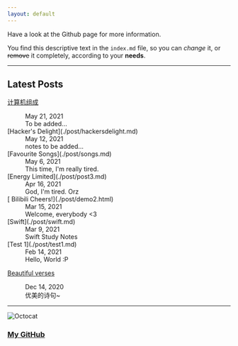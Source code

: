 ```yaml
---
layout: default
---
```


Have a look at the Github page for more information.

You find this descriptive text in the `index.md` file, so you can _change_ it, or ~~remove~~ it completely, according to your **needs**.

* * *
## Latest Posts

  [计算机组成](./post/COnD.md)
  <dd>May 21, 2021</dd>
  <dd>To be added...</dd>
  [Hacker's Delight](./post/hackersdelight.md)
  <dd>May 12, 2021</dd>
  <dd>notes to be added...</dd>
  [Favourite Songs](./post/songs.md)
  <dd>May 6, 2021</dd>
  <dd>This time, I'm really tired.</dd>
  [Energy Limited](./post/post3.md)
  <dd>Apr 16, 2021</dd>
  <dd>God, I'm tired. Orz</dd>
  [  Bilibili Cheers!](./post/demo2.html)
  <dd>Mar 15, 2021</dd>
  <dd>Welcome, everybody <3</dd>
  [Swift](./post/swift.md)
  <dd>Mar 9, 2021</dd>
  <dd>Swift Study Notes</dd>
  [Test 1](./post/test1.md)
  <dd>Feb 14, 2021</dd>
  <dd>Hello, World :P</dd>
  
  [Beautiful verses](./post/juzi.md)
  <dd>Dec 14, 2020</dd>
  <dd>优美的诗句~</dd>

* * *

![Octocat](https://github.githubassets.com/images/icons/emoji/octocat.png)
### [My GitHub](https://github.com/Sorrv)

